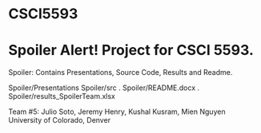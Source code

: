 # CSCI5593

# Spoiler Alert! Project for CSCI 5593.

Spoiler: Contains Presentations, Source Code, Results and Readme.

Spoiler/Presentations 
Spoiler/src . 
Spoiler/README.docx . 
Spoiler/results_SpoilerTeam.xlsx

Team #5: Julio Soto, Jeremy Henry, Kushal Kusram, Mien Nguyen
University of Colorado, Denver

